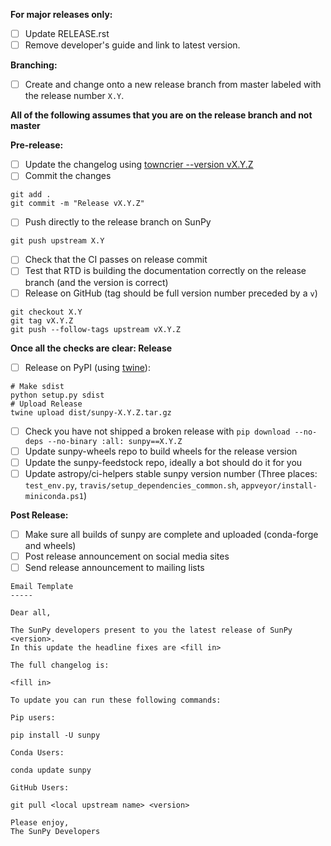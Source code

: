 **For major releases only:**
- [ ] Update RELEASE.rst
- [ ] Remove developer's guide and link to latest version.

**Branching:**
- [ ] Create and change onto a new release branch from master labeled with the release number ```X.Y```.

**All of the following assumes that you are on the release branch and not master**

**Pre-release:**
- [ ] Update the changelog using [towncrier --version vX.Y.Z](https://pypi.org/project/towncrier/)
- [ ] Commit the changes
```
git add .
git commit -m "Release vX.Y.Z"
```
- [ ] Push directly to the release branch on SunPy
```
git push upstream X.Y
```
- [ ] Check that the CI passes on release commit
- [ ] Test that RTD is building the documentation correctly on the release branch (and the version is correct)
- [ ] Release on GitHub (tag should be full version number preceded by a `v`)
```
git checkout X.Y
git tag vX.Y.Z
git push --follow-tags upstream vX.Y.Z
```

**Once all the checks are clear: Release**
- [ ] Release on PyPI (using [twine](https://pypi.org/project/twine/)):
```
# Make sdist
python setup.py sdist
# Upload Release
twine upload dist/sunpy-X.Y.Z.tar.gz
```
- [ ] Check you have not shipped a broken release with `pip download --no-deps --no-binary :all: sunpy==X.Y.Z`
- [ ] Update sunpy-wheels repo to build wheels for the release version
- [ ] Update the sunpy-feedstock repo, ideally a bot should do it for you
- [ ] Update astropy/ci-helpers stable sunpy version number (Three places: `test_env.py`, `travis/setup_dependencies_common.sh`, `appveyor/install-miniconda.ps1`)

**Post Release:**
- [ ] Make sure all builds of sunpy are complete and uploaded (conda-forge and wheels)
- [ ] Post release announcement on social media sites
- [ ] Send release announcement to mailing lists
``` 
Email Template
-----

Dear all,

The SunPy developers present to you the latest release of SunPy <version>.
In this update the headline fixes are <fill in>

The full changelog is:

<fill in>

To update you can run these following commands:

Pip users:

pip install -U sunpy

Conda Users:

conda update sunpy

GitHub Users:

git pull <local upstream name> <version>

Please enjoy,
The SunPy Developers
```